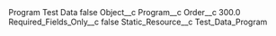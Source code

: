 <?xml version="1.0" encoding="UTF-8"?>
<CustomMetadata xmlns="http://soap.sforce.com/2006/04/metadata" xmlns:xsi="http://www.w3.org/2001/XMLSchema-instance" xmlns:xsd="http://www.w3.org/2001/XMLSchema">
    <label>Program Test Data</label>
    <protected>false</protected>
    <values>
        <field>Object__c</field>
        <value xsi:type="xsd:string">Program__c</value>
    </values>
    <values>
        <field>Order__c</field>
        <value xsi:type="xsd:double">300.0</value>
    </values>
    <values>
        <field>Required_Fields_Only__c</field>
        <value xsi:type="xsd:boolean">false</value>
    </values>
    <values>
        <field>Static_Resource__c</field>
        <value xsi:type="xsd:string">Test_Data_Program</value>
    </values>
</CustomMetadata>

